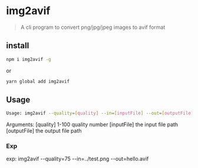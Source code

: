 # img2avif
> A cli program to convert png/jpg/jpeg images to avif format

## install
``` bash
npm i img2avif -g
```
or
``` bash
yarn global add img2avif
```

## Usage
``` bash
Usage: img2avif --quality=[quality] --in=[inputFile] --out=[outputFile]
```
Arguments:
  [quality] 1-100 quality number
  [inputFile] the input file path
  [outputFile] the output file path
### Exp
exp: img2avif --quality=75 --in=../test.png --out=hello.avif
